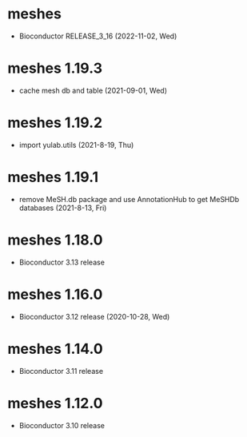 # meshes

+ Bioconductor RELEASE_3_16 (2022-11-02, Wed)

# meshes 1.19.3

+ cache mesh db and table (2021-09-01, Wed)

# meshes 1.19.2

+ import yulab.utils (2021-8-19, Thu)

# meshes 1.19.1

+ remove MeSH.db package and use AnnotationHub to get MeSHDb databases (2021-8-13, Fri)

# meshes 1.18.0

+ Bioconductor 3.13 release

# meshes 1.16.0

+ Bioconductor 3.12 release (2020-10-28, Wed)

# meshes 1.14.0

+ Bioconductor 3.11 release

# meshes 1.12.0

+ Bioconductor 3.10 release
